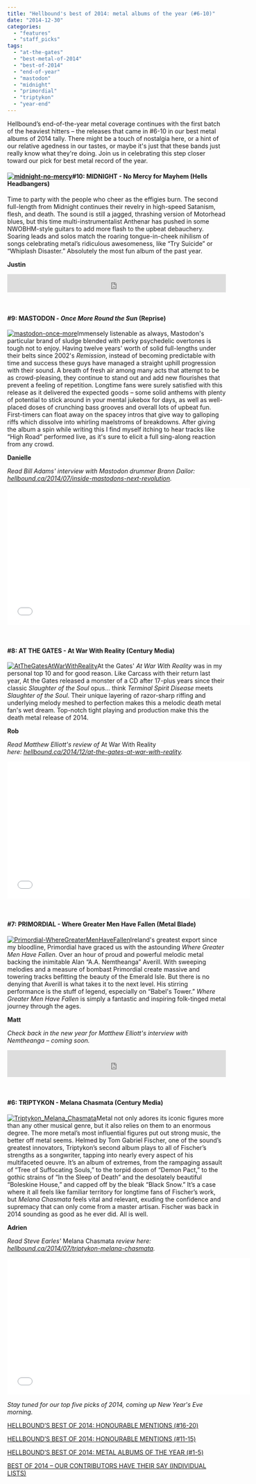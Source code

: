 ```yaml
---
title: "Hellbound's best of 2014: metal albums of the year (#6-10)"
date: "2014-12-30"
categories: 
  - "features"
  - "staff_picks"
tags: 
  - "at-the-gates"
  - "best-metal-of-2014"
  - "best-of-2014"
  - "end-of-year"
  - "mastodon"
  - "midnight"
  - "primordial"
  - "triptykon"
  - "year-end"
---
```


Hellbound’s end-of-the-year metal coverage continues with the first batch of the heaviest hitters – the releases that came in #6-10 in our best metal albums of 2014 tally. There might be a touch of nostalgia here, or a hint of our relative agedness in our tastes, or maybe it's just that these bands just really know what they're doing. Join us in celebrating this step closer toward our pick for best metal record of the year.

#### [![midnight-no-mercy](https://hellbound.ca/wp-content/uploads/2014/12/midnight-no-mercy-300x300.jpg)](https://hellbound.ca/wp-content/uploads/2014/12/midnight-no-mercy.jpg)#10: MIDNIGHT - No Mercy for Mayhem (Hells Headbangers)

Time to party with the people who cheer as the effigies burn. The second full-length from Midnight continues their revelry in high-speed Satanism, flesh, and death. The sound is still a jagged, thrashing version of Motorhead blues, but this time multi-instrumentalist Anthenar has pushed in some NWOBHM-style guitars to add more flash to the upbeat debauchery. Soaring leads and solos match the roaring tongue-in-cheek nihilism of songs celebrating metal’s ridiculous awesomeness, like “Try Suicide” or “Whiplash Disaster.” Absolutely the most fun album of the past year.

**Justin** 

<iframe style="border: 0; width: 100%; height: 42px;" src="http://bandcamp.com/EmbeddedPlayer/album=907603227/size=small/bgcol=ffffff/linkcol=0687f5/transparent=true/" width="300" height="150" seamless=""><a href="http://hellsheadbangers.bandcamp.com/album/no-mercy-for-mayhem">No Mercy For Mayhem by MIDNIGHT</a></iframe>

 

#### #9: MASTODON - _Once More Round the Sun_ (Reprise)

[![mastodon-once-more](https://hellbound.ca/wp-content/uploads/2014/12/mastodon-once-more-300x300.jpg)](https://hellbound.ca/wp-content/uploads/2014/12/mastodon-once-more.jpg)Immensely listenable as always, Mastodon's particular brand of sludge blended with perky psychedelic overtones is tough not to enjoy. Having twelve years' worth of solid full-lengths under their belts since 2002's _Remission_, instead of becoming predictable with time and success these guys have managed a straight uphill progression with their sound. A breath of fresh air among many acts that attempt to be as crowd-pleasing, they continue to stand out and add new flourishes that prevent a feeling of repetition. Longtime fans were surely satisfied with this release as it delivered the expected goods – some solid anthems with plenty of potential to stick around in your mental jukebox for days, as well as well-placed doses of crunching bass grooves and overall lots of upbeat fun. First-timers can float away on the spacey intros that give way to galloping riffs which dissolve into whirling maelstroms of breakdowns. After giving the album a spin while writing this I find myself itching to hear tracks like “High Road” performed live, as it's sure to elicit a full sing-along reaction from any crowd.

**Danielle**

_Read Bill Adams' interview with Mastodon drummer Brann Dailor: [hellbound.ca/2014/07/inside-mastodons-next-revolution](https://hellbound.ca/2014/07/inside-mastodons-next-revolution/)._

<iframe src="//www.youtube.com/embed/jWFWazj7Ud8" width="560" height="315" frameborder="0" allowfullscreen="allowfullscreen"></iframe>

 

#### #8: AT THE GATES - At War With Reality (Century Media)

[![AtTheGatesAtWarWithReality](https://hellbound.ca/wp-content/uploads/2014/12/AtTheGatesAtWarWithReality-300x300.jpg)](https://hellbound.ca/wp-content/uploads/2014/12/AtTheGatesAtWarWithReality-e1418012304146.jpg)At the Gates' _At War With Reality_ was in my personal top 10 and for good reason. Like Carcass with their return last year, At the Gates released a monster of a CD after 17-plus years since their classic _Slaughter of the Soul_ opus… think _Terminal Spirit Disease_ meets _Slaughter of the Soul_. Their unique layering of razor-sharp riffing and underlying melody meshed to perfection makes this a melodic death metal fan's wet dream. Top-notch tight playing and production make this the death metal release of 2014.

**Rob**

_Read Matthew Elliott's review of_ At War With Reality _here: [hellbound.ca/2014/12/at-the-gates-at-war-with-reality](https://hellbound.ca/2014/12/at-the-gates-at-war-with-reality/)._

<iframe src="//www.youtube.com/embed/aoJYZITMZAI" width="560" height="315" frameborder="0" allowfullscreen="allowfullscreen"></iframe>

 

#### #7: PRIMORDIAL - Where Greater Men Have Fallen (Metal Blade)

[![Primordial-WhereGreaterMenHaveFallen](https://hellbound.ca/wp-content/uploads/2014/12/Primordial-WhereGreaterMenHaveFallen-300x300.jpg)](https://hellbound.ca/wp-content/uploads/2014/12/Primordial-WhereGreaterMenHaveFallen.jpg)Ireland's greatest export since my bloodline, Primordial have graced us with the astounding _Where Greater Men Have Fallen_. Over an hour of proud and powerful melodic metal backing the inimitable Alan “A.A. Nemtheanga” Averill. With sweeping melodies and a measure of bombast Primordial create massive and towering tracks befitting the beauty of the Emerald Isle. But there is no denying that Averill is what takes it to the next level. His stirring performance is the stuff of legend, especially on “Babel's Tower.” _Where Greater Men Have Fallen_ is simply a fantastic and inspiring folk-tinged metal journey through the ages.

**Matt**

_Check back in the new year for Matthew Elliott's interview with Nemtheanga – coming soon._

<iframe src="https://w.soundcloud.com/player/?visual=true&amp;url=http%3A%2F%2Fapi.soundcloud.com%2Ftracks%2F170070404&amp;show_artwork=true&amp;secret_token=s-5Wb5n" width="100%" height="62" frameborder="no" scrolling="no"></iframe>

 

#### #6: TRIPTYKON - Melana Chasmata (Century Media)

[![Triptykon_Melana_Chasmata](https://hellbound.ca/wp-content/uploads/2014/12/Triptykon_Melana_Chasmata-300x300.jpg)](https://hellbound.ca/wp-content/uploads/2014/12/Triptykon_Melana_Chasmata.jpg)Metal not only adores its iconic figures more than any other musical genre, but it also relies on them to an enormous degree. The more metal’s most influential figures put out strong music, the better off metal seems. Helmed by Tom Gabriel Fischer, one of the sound’s greatest innovators, Triptykon’s second album plays to all of Fischer’s strengths as a songwriter, tapping into nearly every aspect of his multifaceted oeuvre. It’s an album of extremes, from the rampaging assault of “Tree of Suffocating Souls,” to the torpid doom of “Demon Pact,” to the gothic strains of “In the Sleep of Death” and the desolately beautiful “Boleskine House,” and capped off by the bleak “Black Snow.” It’s a case where it all feels like familiar territory for longtime fans of Fischer’s work, but _Melana Chasmata_ feels vital and relevant, exuding the confidence and supremacy that can only come from a master artisan. Fischer was back in 2014 sounding as good as he ever did. All is well.

**Adrien**

_Read Steve Earles'_ Melana Chasmata _review here: [hellbound.ca/2014/07/triptykon-melana-chasmata](https://hellbound.ca/2014/07/triptykon-melana-chasmata/)._

<iframe src="//www.youtube.com/embed/-HnBYO8k5pM" width="560" height="315" frameborder="0" allowfullscreen="allowfullscreen"></iframe>

_Stay tuned for our top five picks of 2014, coming up New Year's Eve morning._

[HELLBOUND’S BEST OF 2014: HONOURABLE MENTIONS (#16-20)](https://hellbound.ca/2014/12/hellbounds-best-of-2014-honourable-mentions-16-20/)

[HELLBOUND’S BEST OF 2014: HONOURABLE MENTIONS (#11-15)](https://hellbound.ca/2014/12/hellbounds-best-2014-honourable-mentions-11-15/)

[HELLBOUND’S BEST OF 2014: METAL ALBUMS OF THE YEAR (#1-5)](https://hellbound.ca/2014/12/hellbounds-best-2014-metal-albums-year-1-5/)

[BEST OF 2014 – OUR CONTRIBUTORS HAVE THEIR SAY (INDIVIDUAL LISTS)](https://hellbound.ca/2014/12/best-2014-contributors-say-individual-lists/)
